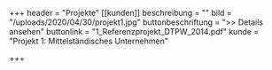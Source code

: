 +++
header = "Projekte"
[[kunden]]
beschreibung = ""
bild = "/uploads/2020/04/30/projekt1.jpg"
buttonbeschriftung = ">> Details ansehen"
buttonlink = "1_Referenzprojekt_DTPW_2014.pdf"
kunde = "Projekt 1: Mittelständisches Unternehmen"

+++
